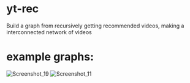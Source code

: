 # yt-rec
Build a graph from recursively getting recommended videos, making a interconnected network of videos

# example graphs:
![Screenshot_19](https://user-images.githubusercontent.com/37750012/65273997-aaa7b780-db22-11e9-8d35-0b71c5586a79.jpg)
![Screenshot_11](https://user-images.githubusercontent.com/37750012/65274010-b0050200-db22-11e9-8eb7-ccbe3698f02c.jpg)
